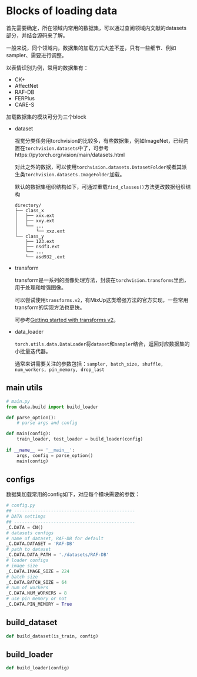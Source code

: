 # Blocks of loading data

首先需要确定，所在领域内常用的数据集，可以通过查阅领域内文献的datasets部分，并结合源码来了解。

一般来说，同个领域内，数据集的加载方式大差不差，只有一些细节、例如sampler、需要进行调整。

以表情识别为例，常用的数据集有：

- CK+
- AffectNet
- RAF-DB
- FERPlus
- CARE-S

加载数据集的模块可分为三个block

- dataset

  视觉分类任务用torchvision的比较多，有些数据集，例如ImageNet，已经内置在`torchvision.datasets`中了，可参考https://pytorch.org/vision/main/datasets.html

  对此之外的数据，可以使用`torchvision.datasets.DatasetFolder`或者其派生类`torchvision.datasets.ImageFolder`加载。

  默认的数据集组织结构如下，可通过重载`find_classes()`方法更改数据组织结构

  ```
  directory/
  ├── class_x
  │   ├── xxx.ext
  │   ├── xxy.ext
  │   └── ...
  │       └── xxz.ext
  └── class_y
      ├── 123.ext
      ├── nsdf3.ext
      └── ...
      └── asd932_.ext
  ```

- transform

  transform是一系列的图像处理方法，封装在`torchvision.transforms`里面，用于处理和增强图像。

  可以尝试使用`transforms.v2`，有MixUp这类增强方法的官方实现，一些常用transform的实现方法也更快。

  可参考[Getting started with transforms v2](https://pytorch.org/vision/main/auto_examples/transforms/plot_transforms_getting_started.html#sphx-glr-auto-examples-transforms-plot-transforms-getting-started-py)。

- data_loader

  `torch.utils.data.DataLoader`将`dataset`和`sampler`结合，返回对应数据集的小批量迭代器。

  通常来讲需要关注的参数包括：`sampler, batch_size, shuffle, num_workers, pin_memory, drop_last`




## main utils

```py
# main.py
from data.build import build_loader	

def parse_option():
    # parse args and config

def main(config):
    train_loader, test_loader = build_loader(config)
    
if __name__ == '__main__':
    args, config = parse_option()
    main(config)
```



## configs

数据集加载常用的config如下，对应每个模块需要的参数：

```py
# config.py
## ----------------------------------------------
# DATA settings
## ----------------------------------------------
_C.DATA = CN()
# datasets configs
# name of dataset, RAF-DB for default
_C.DATA.DATASET = 'RAF-DB'
# path to dataset
_C.DATA.DATA_PATH = './datasets/RAF-DB'
# loader configs
# image size
_C.DATA.IMAGE_SIZE = 224
# batch size
_C.DATA.BATCH_SIZE = 64
# num of workers
_C.DATA.NUM_WORKERS = 8
# use pin memory or not
_C.DATA.PIN_MEMORY = True
```



## build_dataset

```py
def build_dataset(is_train, config)
```



## build_loader

```py
def build_loader(config)
```


